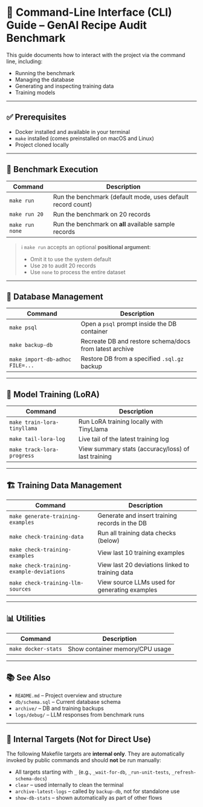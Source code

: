 # 🧰 Command-Line Interface (CLI) Guide – GenAI Recipe Audit Benchmark

This guide documents how to interact with the project via the command line, including:
- Running the benchmark
- Managing the database
- Generating and inspecting training data
- Training models

---

## ✅ Prerequisites

- Docker installed and available in your terminal
- `make` installed (comes preinstalled on macOS and Linux)
- Project cloned locally

---

## 🚀 Benchmark Execution

| Command             | Description                                                  |
|----------------------|--------------------------------------------------------------|
| `make run`           | Run the benchmark (default mode, uses default record count)  |
| `make run 20`        | Run the benchmark on 20 records                              |
| `make run none`      | Run the benchmark on **all** available sample records        |

> ℹ️ `make run` accepts an optional **positional argument**:  
> - Omit it to use the system default  
> - Use `20` to audit 20 records  
> - Use `none` to process the entire dataset

---

## 💾 Database Management

| Command                          | Description                                                   |
|----------------------------------|---------------------------------------------------------------|
| `make psql`                      | Open a `psql` prompt inside the DB container                  |
| `make backup-db`                 | Recreate DB and restore schema/docs from latest archive       |
| `make import-db-adhoc FILE=...` | Restore DB from a specified `.sql.gz` backup                  |

---

## 🧠 Model Training (LoRA)

| Command                     | Description                                          |
|-----------------------------|------------------------------------------------------|
| `make train-lora-tinyllama` | Run LoRA training locally with TinyLlama             |
| `make tail-lora-log`        | Live tail of the latest training log                |
| `make track-lora-progress`  | View summary stats (accuracy/loss) of last training |

---

## 🏗️ Training Data Management

| Command                                  | Description                                       |
|-------------------------------------------|---------------------------------------------------|
| `make generate-training-examples`        | Generate and insert training records in the DB    |
| `make check-training-data`              | Run all training data checks (below)              |
| `make check-training-examples`          | View last 10 training examples                    |
| `make check-training-example-deviations`| View last 20 deviations linked to training data   |
| `make check-training-llm-sources`       | View source LLMs used for generating examples     |

---

## 📊 Utilities

| Command           | Description                    |
|--------------------|--------------------------------|
| `make docker-stats`| Show container memory/CPU usage|

---

## 📚 See Also

- `README.md` – Project overview and structure
- `db/schema.sql` – Current database schema
- `archive/` – DB and training backups
- `logs/debug/` – LLM responses from benchmark runs

---

## 🛑 Internal Targets (Not for Direct Use)

The following Makefile targets are **internal only**. They are automatically invoked by public commands and should **not** be run manually:

- All targets starting with `_` (e.g., `_wait-for-db`, `_run-unit-tests`, `_refresh-schema-docs`)
- `clear` – used internally to clean the terminal
- `archive-latest-logs` – called by `backup-db`, not for standalone use
- `show-db-stats` – shown automatically as part of other flows
